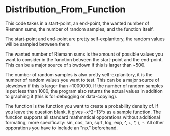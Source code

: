 # Distribution_From_Function
This code takes in a start-point, an end-point, the wanted number of Riemann sums, the number of random samples, and the function itself. 

The start-point and end-point are pretty self-explanitory, the random values will be sampled between them.

The wanted number of Riemann sums is the amount of possible values you want to consider in the function between the start-point and the end-point. This can be a major source of slowdown if this is larger than ~500.

The number of random samples is also pretty self-explanitory, it is the number of random values you want to test. This can be a major source of slowdown if this is larger than ~1000000. 
If the number of random samples is put less than 1000, the program also returns the actual values in addition to graphing it (this is for debugging or data-copying).

The function is the function you want to create a probability density of. If you leave the question blank, it gives -x^2+13*x as a sample function. The function supports all standard mathmatical opporations without additional formating, more specifically: sin, cos, tan, sqrt, log, exp, ^, +, *, /, -. All other opporations you have to include an "np." beforehand.

